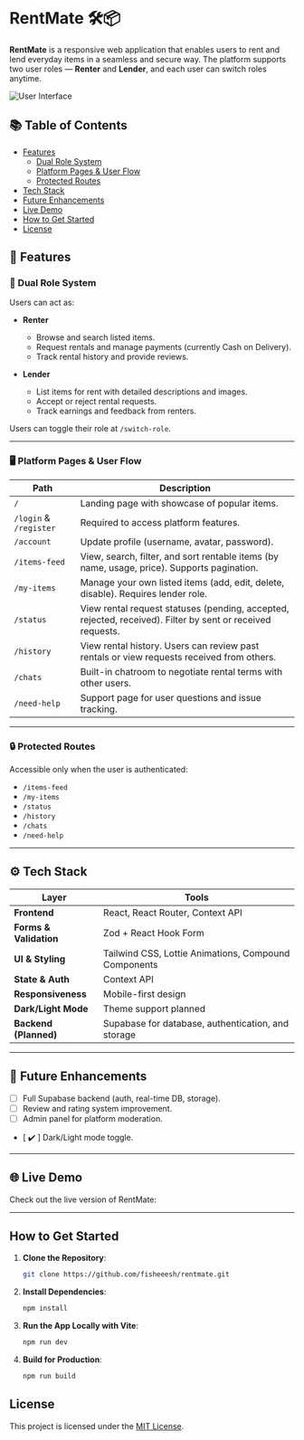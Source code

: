 # RentMate 🛠️📦

**RentMate** is a responsive web application that enables users to rent and lend everyday items in a seamless and secure way. The platform supports two user roles — **Renter** and **Lender**, and each user can switch roles anytime.

![User Interface](./public/preview.png)

## 📚 Table of Contents

- [Features](#-features)
  - [Dual Role System](#-dual-role-system)
  - [Platform Pages & User Flow](#️-platform-pages--user-flow)
  - [Protected Routes](#-protected-routes)
- [Tech Stack](#-tech-stack)
- [Future Enhancements](#-future-enhancements)
- [Live Demo](#-live-demo)
- [How to Get Started](#how-to-get-started)
- [License](#license)

## 📌 Features

### 🔄 Dual Role System
Users can act as:
- **Renter**
  - Browse and search listed items.
  - Request rentals and manage payments (currently Cash on Delivery).
  - Track rental history and provide reviews.

- **Lender**
  - List items for rent with detailed descriptions and images.
  - Accept or reject rental requests.
  - Track earnings and feedback from renters.

Users can toggle their role at `/switch-role`.

---

### 🖥️ Platform Pages & User Flow

| Path             | Description |
|------------------|-------------|
| `/`              | Landing page with showcase of popular items. |
| `/login` & `/register` | Required to access platform features. |
| `/account`       | Update profile (username, avatar, password). |
| `/items-feed`    | View, search, filter, and sort rentable items (by name, usage, price). Supports pagination. |
| `/my-items`      | Manage your own listed items (add, edit, delete, disable). Requires lender role. |
| `/status`        | View rental request statuses (pending, accepted, rejected, received). Filter by sent or received requests. |
| `/history`       | View rental history. Users can review past rentals or view requests received from others. |
| `/chats`         | Built-in chatroom to negotiate rental terms with other users. |
| `/need-help`     | Support page for user questions and issue tracking. |

---

### 🔒 Protected Routes

Accessible only when the user is authenticated:
- `/items-feed`
- `/my-items`
- `/status`
- `/history`
- `/chats`
- `/need-help`

---

## ⚙️ Tech Stack

| Layer | Tools |
|-------|-------|
| **Frontend** | React, React Router, Context API |
| **Forms & Validation** | Zod + React Hook Form |
| **UI & Styling** | Tailwind CSS, Lottie Animations, Compound Components |
| **State & Auth** | Context API |
| **Responsiveness** | Mobile-first design |
| **Dark/Light Mode** | Theme support planned |
| **Backend (Planned)** | Supabase for database, authentication, and storage |

---

## 🧪 Future Enhancements

- [ ] Full Supabase backend (auth, real-time DB, storage).
- [ ] Review and rating system improvement.
- [ ] Admin panel for platform moderation.
- [ ✔️ ] Dark/Light mode toggle.

---

## 🌐 Live Demo
Check out the live version of RentMate: 

---

## How to Get Started  

1. **Clone the Repository**:
  
   ```bash  
   git clone https://github.com/fisheeesh/rentmate.git  
3. **Install Dependencies**:
   ```bash  
   npm install
4. **Run the App Locally with Vite**:  
   ```bash  
   npm run dev  
5. **Build for Production**:  
   ```bash  
   npm run build
## License
This project is licensed under the [MIT License](LICENSE).